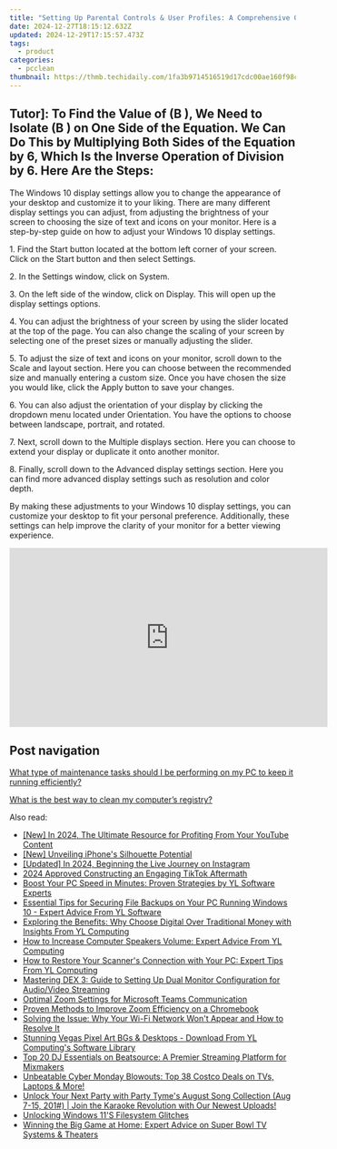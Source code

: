 ```yaml
---
title: "Setting Up Parental Controls & User Profiles: A Comprehensive Guide with YL Computing Software Solutions"
date: 2024-12-27T18:15:12.632Z
updated: 2024-12-29T17:15:57.473Z
tags:
  - product
categories:
  - pcclean
thumbnail: https://thmb.techidaily.com/1fa3b9714516519d17cdc00ae160f98cb4b200553b264310d7d2980b9ce91d3e.jpg
---
```


## Tutor]: To Find the Value of \(B \), We Need to Isolate \(B \) on One Side of the Equation. We Can Do This by Multiplying Both Sides of the Equation by 6, Which Is the Inverse Operation of Division by 6. Here Are the Steps:

The Windows 10 display settings allow you to change the appearance of your desktop and customize it to your liking. There are many different display settings you can adjust, from adjusting the brightness of your screen to choosing the size of text and icons on your monitor. Here is a step-by-step guide on how to adjust your Windows 10 display settings. 

1\. Find the Start button located at the bottom left corner of your screen. Click on the Start button and then select Settings.

2\. In the Settings window, click on System.

3\. On the left side of the window, click on Display. This will open up the display settings options. 

4\. You can adjust the brightness of your screen by using the slider located at the top of the page. You can also change the scaling of your screen by selecting one of the preset sizes or manually adjusting the slider.

5\. To adjust the size of text and icons on your monitor, scroll down to the Scale and layout section. Here you can choose between the recommended size and manually entering a custom size. Once you have chosen the size you would like, click the Apply button to save your changes.

6\. You can also adjust the orientation of your display by clicking the dropdown menu located under Orientation. You have the options to choose between landscape, portrait, and rotated.

7\. Next, scroll down to the Multiple displays section. Here you can choose to extend your display or duplicate it onto another monitor.

8\. Finally, scroll down to the Advanced display settings section. Here you can find more advanced display settings such as resolution and color depth. 

By making these adjustments to your Windows 10 display settings, you can customize your desktop to fit your personal preference. Additionally, these settings can help improve the clarity of your monitor for a better viewing experience.

<!-- affiliate ads begin -->
<iframe width="560" height="315" src="https://www.youtube.com/embed/fZTlPdOFNmo?si=Ym8p7ayV1gtNzzXj" title="YouTube video player" frameborder="0" allow="accelerometer; autoplay; clipboard-write; encrypted-media; gyroscope; picture-in-picture; web-share" referrerpolicy="strict-origin-when-cross-origin" allowfullscreen></iframe>
<!-- affiliate ads end -->

## Post navigation

[What type of maintenance tasks should I be performing on my PC to keep it running efficiently?](https://tools.techidaily.com/pcclean/products/)

[What is the best way to clean my computer’s registry?](https://tools.techidaily.com/pcclean/products/)

<ins class="adsbygoogle"
     style="display:block"
     data-ad-format="autorelaxed"
     data-ad-client="ca-pub-7571918770474297"
     data-ad-slot="1223367746"></ins>

<ins class="adsbygoogle"
     style="display:block"
     data-ad-client="ca-pub-7571918770474297"
     data-ad-slot="8358498916"
     data-ad-format="auto"
     data-full-width-responsive="true"></ins>

<span class="atpl-alsoreadstyle">Also read:</span>
<div><ul>
<li><a href="https://youtube-docs.techidaily.com/n-2024-the-ultimate-resource-for-profiting-from-your-youtube-content/"><u>[New] In 2024, The Ultimate Resource for Profiting From Your YouTube Content</u></a></li>
<li><a href="https://article-tips.techidaily.com/new-unveiling-iphones-silhouette-potential/"><u>[New] Unveiling iPhone's Silhouette Potential</u></a></li>
<li><a href="https://instagram-videos.techidaily.com/updated-in-2024-beginning-the-live-journey-on-instagram/"><u>[Updated] In 2024, Beginning the Live Journey on Instagram</u></a></li>
<li><a href="https://tiktok-video-recordings.techidaily.com/2024-approved-constructing-an-engaging-tiktok-aftermath/"><u>2024 Approved Constructing an Engaging TikTok Aftermath</u></a></li>
<li><a href="https://win-hot.techidaily.com/boost-your-pc-speed-in-minutes-proven-strategies-by-yl-software-experts/"><u>Boost Your PC Speed in Minutes: Proven Strategies by YL Software Experts</u></a></li>
<li><a href="https://win-hot.techidaily.com/essential-tips-for-securing-file-backups-on-your-pc-running-windows-10-expert-advice-from-yl-software/"><u>Essential Tips for Securing File Backups on Your PC Running Windows 10 - Expert Advice From YL Software</u></a></li>
<li><a href="https://win-hot.techidaily.com/exploring-the-benefits-why-choose-digital-over-traditional-money-with-insights-from-yl-computing/"><u>Exploring the Benefits: Why Choose Digital Over Traditional Money with Insights From YL Computing</u></a></li>
<li><a href="https://win-hot.techidaily.com/how-to-increase-computer-speakers-volume-expert-advice-from-yl-computing/"><u>How to Increase Computer Speakers Volume: Expert Advice From YL Computing</u></a></li>
<li><a href="https://win-hot.techidaily.com/how-to-restore-your-scanners-connection-with-your-pc-expert-tips-from-yl-computing/"><u>How to Restore Your Scanner's Connection with Your PC: Expert Tips From YL Computing</u></a></li>
<li><a href="https://win-hot.techidaily.com/mastering-dex-3-guide-to-setting-up-dual-monitor-configuration-for-audiovideo-streaming/"><u>Mastering DEX 3: Guide to Setting Up Dual Monitor Configuration for Audio/Video Streaming</u></a></li>
<li><a href="https://fox-info.techidaily.com/optimal-zoom-settings-for-microsoft-teams-communication/"><u>Optimal Zoom Settings for Microsoft Teams Communication</u></a></li>
<li><a href="https://extra-resources.techidaily.com/proven-methods-to-improve-zoom-efficiency-on-a-chromebook/"><u>Proven Methods to Improve Zoom Efficiency on a Chromebook</u></a></li>
<li><a href="https://tech-renaissance.techidaily.com/solving-the-issue-why-your-wi-fi-network-wont-appear-and-how-to-resolve-it/"><u>Solving the Issue: Why Your Wi-Fi Network Won't Appear and How to Resolve It</u></a></li>
<li><a href="https://win-hot.techidaily.com/stunning-vegas-pixel-art-bgs-and-desktops-download-from-yl-computings-software-library/"><u>Stunning Vegas Pixel Art BGs & Desktops - Download From YL Computing's Software Library</u></a></li>
<li><a href="https://win-hot.techidaily.com/top-20-dj-essentials-on-beatsource-a-premier-streaming-platform-for-mixmakers/"><u>Top 20 DJ Essentials on Beatsource: A Premier Streaming Platform for Mixmakers</u></a></li>
<li><a href="https://hardware-help.techidaily.com/unbeatable-cyber-monday-blowouts-top-38-costco-deals-on-tvs-laptops-and-more/"><u>Unbeatable Cyber Monday Blowouts: Top 38 Costco Deals on TVs, Laptops & More!</u></a></li>
<li><a href="https://win-hot.techidaily.com/unlock-your-next-party-with-party-tymes-august-song-collection-aug-7-15-201-join-the-karaoke-revolution-with-our-newest-uploads/"><u>Unlock Your Next Party with Party Tyme's August Song Collection (Aug 7-15, 201#) | Join the Karaoke Revolution with Our Newest Uploads!</u></a></li>
<li><a href="https://win11.techidaily.com/unlocking-windows-11s-filesystem-glitches/"><u>Unlocking Windows 11'S Filesystem Glitches</u></a></li>
<li><a href="https://technical-tips.techidaily.com/winning-the-big-game-at-home-expert-advice-on-super-bowl-tv-systems-and-theaters/"><u>Winning the Big Game at Home: Expert Advice on Super Bowl TV Systems & Theaters</u></a></li>
</ul></div>


